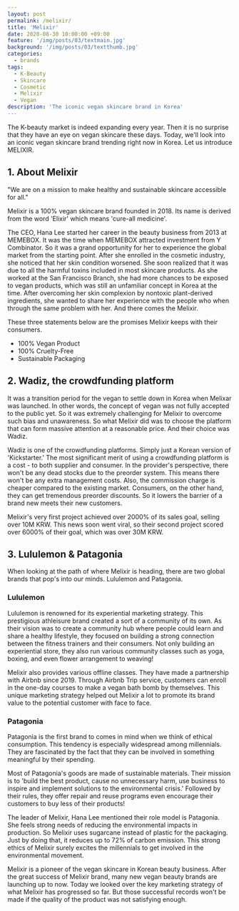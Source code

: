```yaml
---
layout: post
permalink: /melixir/
title: 'Melixir'
date: 2020-08-30 10:00:00 +09:00
feature: '/img/posts/03/textmain.jpg'
background: '/img/posts/03/textthumb.jpg'
categories:
  - brands
tags:
  - K-Beauty
  - Skincare
  - Cosmetic
  - Melixir
  - Vegan
description: 'The iconic vegan skincare brand in Korea'
---
```



The K-beauty market is indeed expanding every year. Then it is no surprise that they have an eye on vegan skincare these days. Today, we'll look into an iconic vegan skincare brand trending right now in Korea. Let us introduce MELIXIR.

## 1. About Melixir

"We are on a mission to make healthy and sustainable skincare accessible for all."

Melixir is a 100% vegan skincare brand founded in 2018. Its name is derived from the word 'Elixir' which means 'cure-all medicine'.

The CEO, Hana Lee started her career in the beauty business from 2013 at MEMEBOX. It was the time when MEMEBOX attracted investment from Y Combinator. So it was a grand opportunity for her to experience the global market from the starting point. After she enrolled in the cosmetic industry, she noticed that her skin condition worsened. She soon realized that it was due to all the harmful toxins included in most skincare products. As she worked at the San Francisco Branch, she had more chances to be exposed to vegan products, which was still an unfamiliar concept in Korea at the time. After overcoming her skin complexion by nontoxic plant-derived ingredients, she wanted to share her experience with the people who when through the same problem with her. And there comes the Melixir.

These three statements below are the promises Melixir keeps with their consumers.

- 100% Vegan Product
- 100% Cruelty-Free
- Sustainable Packaging


## 2. Wadiz, the crowdfunding platform

It was a transition period for the vegan to settle down in Korea when Melixar was launched. In other words, the concept of vegan was not fully accepted to the public yet. So it was extremely challenging for Melixir to overcome such bias and unawareness. So what Melixir did was to choose the platform that can form massive attention at a reasonable price. And their choice was Wadiz.

Wadiz is one of the crowdfunding platforms. Simply just a Korean version of 'Kickstarter.' The most significant merit of using a crowdfunding platform is a cost - to both supplier and consumer. In the provider's perspective, there won't be any dead stocks due to the preorder system. This means there won't be any extra management costs. Also, the commission charge is cheaper compared to the existing market. Consumers, on the other hand, they can get tremendous preorder discounts. So it lowers the barrier of a brand new meets their new customers.

Melixir's very first project achieved over 2000% of its sales goal, selling over 10M KRW. This news soon went viral, so their second project scored over 6000% of their goal, which was over 30M KRW.


## 3. Lululemon & Patagonia

When looking at the path of where Melixir is heading, there are two global brands that pop's into our minds. Lululemon and Patagonia.

### Lululemon
Lululemon is renowned for its experiential marketing strategy. This prestigious athleisure brand created a sort of a community of its own. As their vision was to create a community hub where people could learn and share a healthy lifestyle, they focused on building a strong connection between the fitness trainers and their consumers. Not only building an experiential store, they also run various community classes such as yoga, boxing, and even flower arrangement to weaving!

Melixir also provides various offline classes. They have made a partnership with Airbnb since 2019. Through Airbnb Trip service, customers can enroll in the one-day courses to make a vegan bath bomb by themselves. This unique marketing strategy helped out Melixir a lot to promote its brand value to the potential customer with face to face.

### Patagonia
Patagonia is the first brand to comes in mind when we think of ethical consumption. This tendency is especially widespread among millennials. They are fascinated by the fact that they can be involved in something meaningful by their spending.

Most of Patagonia's goods are made of sustainable materials. Their mission is to 'build the best product, cause no unnecessary harm, use business to inspire and implement solutions to the environmental crisis.' Followed by their rules, they offer repair and reuse programs even encourage their customers to buy less of their products!

The leader of Melixir, Hana Lee mentioned their role model is Patagonia. She feels strong needs of reducing the environmental impacts in production. So Melixir uses sugarcane instead of plastic for the packaging. Just by doing that, it reduces up to 72% of carbon emission.
This strong ethics of Melixir surely excites the millennials to get involved in the environmental movement.


Melixir is a pioneer of the vegan skincare in Korean beauty business. After the great success of Melixir brand, many new vegan beauty brands are launching up to now. Today we looked over the key marketing strategy of what Melixir has progressed so far. But those successful records won't be made if the quality of the product was not satisfying enough.

